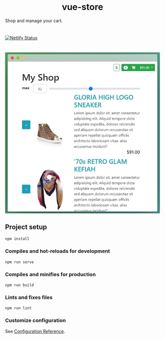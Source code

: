<h1 align="center">vue-store</h1>
Shop and manage your cart.

#

[![Netlify Status](https://api.netlify.com/api/v1/badges/3930c89a-bb16-449c-8edf-ab1df9d4e902/deploy-status)](https://app.netlify.com/sites/shopping-store/deploys)
#

![Vue Store](/src/assets/header.jpg)

## Project setup
```
npm install
```

### Compiles and hot-reloads for development
```
npm run serve
```

### Compiles and minifies for production
```
npm run build
```

### Lints and fixes files
```
npm run lint
```

### Customize configuration
See [Configuration Reference](https://cli.vuejs.org/config/).
